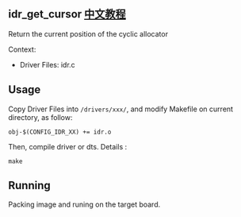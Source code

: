 idr_get_cursor [中文教程](https://biscuitos.github.io/blog/IDR_idr_get_cursor/)
----------------------------------

Return the current position of the cyclic allocator

Context:

* Driver Files: idr.c

## Usage

Copy Driver Files into `/drivers/xxx/`, and modify Makefile on current 
directory, as follow:

```
obj-$(CONFIG_IDR_XX) += idr.o
```

Then, compile driver or dts. Details :

```
make
```

## Running

Packing image and runing on the target board.
